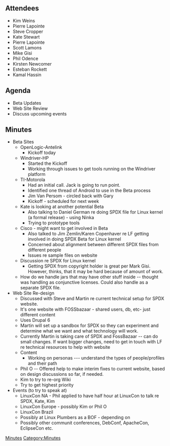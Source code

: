 ## Attendees

  - Kim Weins
  - Pierre Lapointe
  - Steve Cropper
  - Kate Stewart
  - Pierre Lapointe
  - Scott Lamons
  - Mike Gisi
  - Phil Odence
  - Kirsten Newcomer
  - Esteban Rockett
  - Kamal Hassin

## Agenda

  - Beta Updates
  - Web Site Review
  - Discuss upcoming events

## Minutes

  - Beta Sites
      - OpenLogic-Antelink
          - Kickoff today
      - Windriver-HP
          - Started the Kickoff
          - Working through issues to get tools running on the Windriver
            platform
      - TI-Motorola
          - Had an initial call. Jack is going to run point.
          - Identified one thread of Android to use in the Beta process
          - Jim Van Persom - circled back with Gary
          - Kickoff - scheduled for next week
      - Kate is looking at another potential Beta
          - Also talking to Daniel German re doing SPDX file for Linux
            kernel (a formal release) - using Ninka
          - Trying to prototype tools
      - Cisco - might want to get involved in Beta
          - Also talked to Jim Zemlin/Karen Copenhaver re LF getting
            involved in doing SPDX Beta for Linux kernel
          - Concerned about alignment between different SPDX files from
            different people
          - Issues re sample files on website
      - Discussion re SPDX for Linux kernel
          - Getting SPDX from copyright holder is great per Mark Gisi.
            However, thinks, that it may be hard because of amount of
            work.
      - How do we handle jars that may have other stuff inside --
        thought was handling as conjunctive licenses. Could also handle
        as a separate SPDX file.
  - Web Site Re-design
      - Discussed with Steve and Martin re current technical setup for
        SPDX website.
      - It's one website with FOSSbazaar - shared users, db, etc- just
        different content
      - Uses Drupal 6
      - Martin will set up a sandbox for SPDX so they can experiment and
        determine what we want and what technology will work.
      - Currently Martin is taking care of SPDX and FossBazaar -- can do
        small changes. If want bigger changes, need to get in touch with
        LF re technical resources to help with website
      - Content
          - Working on personas --- understand the types of
            people/profiles and their path
      - Phil O -- Offered help to make interim fixes to current website,
        based on design discussions so far, if needed.
      - Kim to try to re-org Wiki
      - Try to get highest priority
  - Events (to try to speak at)
      - LinuxCon NA - Phil applied to have half hour at LinuxCon to talk
        re SPDX, Kate, Kim
      - LinuxCon Europe - possibly Kim or Phil O
      - LinuxCon Brazil
      - Possibly at Linux Plumbers as a BOF - depending on
      - Possibly other communit conferences, DebConf, ApacheCon,
        EclipseCon etc.

[Minutes](Category:Business "wikilink")
[Category:Minutes](Category:Minutes "wikilink")
